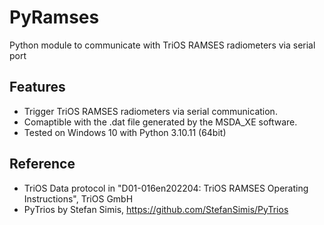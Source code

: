 # PyRamses
Python module to communicate with TriOS RAMSES radiometers via serial port

## Features
- Trigger TriOS RAMSES radiometers via serial communication.
- Comaptible with the .dat file generated by the MSDA_XE software.
- Tested on Windows 10 with Python 3.10.11 (64bit)

## Reference
- TriOS Data protocol in "D01-016en202204: TriOS RAMSES Operating Instructions", TriOS GmbH
- PyTrios by Stefan Simis, https://github.com/StefanSimis/PyTrios
